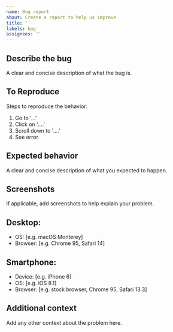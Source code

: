 ```yaml
---
name: Bug report
about: Create a report to help us improve
title: ''
labels: bug
assignees: ''
---
```


## Describe the bug

A clear and concise description of what the bug is.

## To Reproduce

Steps to reproduce the behavior:

1. Go to '...'
2. Click on '....'
3. Scroll down to '....'
4. See error

## Expected behavior

A clear and concise description of what you expected to happen.

## Screenshots

If applicable, add screenshots to help explain your problem.

## Desktop:

<!-- please complete the following information -->

- OS: [e.g. macOS Monterey]
- Browser: [e.g. Chrome 95, Safari 14]

## Smartphone:

<!-- please complete the following information -->

- Device: [e.g. iPhone 6]
- OS: [e.g. iOS 8.1]
- Browser: [e.g. stock browser, Chrome 95, Safari 13.3]

## Additional context

Add any other context about the problem here.
